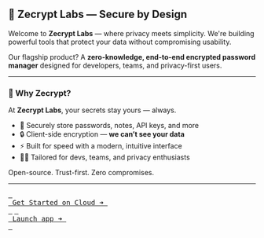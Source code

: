## 🧪 Zecrypt Labs — Secure by Design

Welcome to **Zecrypt Labs** — where privacy meets simplicity. We're building powerful tools that protect your data without compromising usability.

Our flagship product? A **zero-knowledge, end-to-end encrypted password manager** designed for developers, teams, and privacy-first users.

---

### 🔐 Why Zecrypt?

At **Zecrypt Labs**, your secrets stay yours — always.

- 💾 Securely store passwords, notes, API keys, and more  
- 🔒 Client-side encryption — **we can’t see your data**  
- ⚡ Built for speed with a modern, intuitive interface  
- 👨‍💻 Tailored for devs, teams, and privacy enthusiasts  

Open-source. Trust-first. Zero compromises.

---

[<kbd> <br> Get Started on Cloud ➜ <br> </kbd>](https://zecrypt.io) [<kbd> <br> Launch app ➜ <br> </kbd>](https://app.zecrypt.io/en/login)
